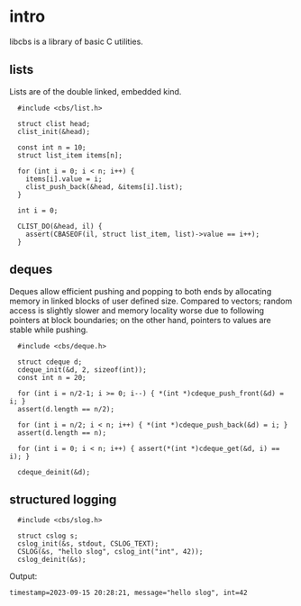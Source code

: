 # intro
libcbs is a library of basic C utilities.

## lists
Lists are of the double linked, embedded kind.

```
  #include <cbs/list.h>
  
  struct clist head;
  clist_init(&head);

  const int n = 10;
  struct list_item items[n];
  
  for (int i = 0; i < n; i++) {
    items[i].value = i;
    clist_push_back(&head, &items[i].list);
  }

  int i = 0;
  
  CLIST_DO(&head, il) {
    assert(CBASEOF(il, struct list_item, list)->value == i++);
  }
```

## deques
Deques allow efficient pushing and popping to both ends by allocating memory in linked blocks of user defined size. Compared to vectors; random access is slightly slower and memory locality worse due to following pointers at block boundaries; on the other hand, pointers to values are stable while pushing.

```
  #include <cbs/deque.h>
  
  struct cdeque d;
  cdeque_init(&d, 2, sizeof(int));
  const int n = 20;

  for (int i = n/2-1; i >= 0; i--) { *(int *)cdeque_push_front(&d) = i; }
  assert(d.length == n/2);

  for (int i = n/2; i < n; i++) { *(int *)cdeque_push_back(&d) = i; }
  assert(d.length == n);

  for (int i = 0; i < n; i++) { assert(*(int *)cdeque_get(&d, i) == i); }

  cdeque_deinit(&d);
```

## structured logging

```
  #include <cbs/slog.h>
  
  struct cslog s;
  cslog_init(&s, stdout, CSLOG_TEXT);
  CSLOG(&s, "hello slog", cslog_int("int", 42));
  cslog_deinit(&s);
```

Output:
```
timestamp=2023-09-15 20:28:21, message="hello slog", int=42
```
